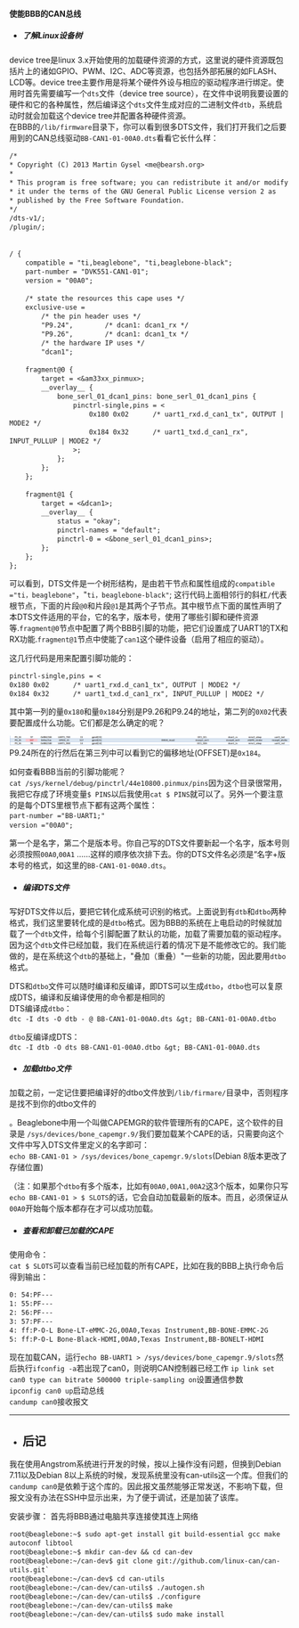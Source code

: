 #### 使能BBB的CAN总线

* ##### 了解Linux设备树

device tree是linux 3.x开始使用的加载硬件资源的方式，这里说的硬件资源既包括片上的诸如GPIO、PWM、I2C、ADC等资源，也包括外部拓展的如FLASH、LCD等。device tree主要作用是将某个硬件外设与相应的驱动程序进行绑定。使用时首先需要编写一个`dts`文件（device tree source），在文件中说明我要设置的硬件和它的各种属性，然后编译这个`dts`文件生成对应的二进制文件`dtb`，系统启动时就会加载这个device tree并配置各种硬件资源。  
  在BBB的`/lib/firmware`目录下，你可以看到很多DTS文件，我们打开我们之后要用到的CAN总线驱动`BB-CAN1-01-00A0.dts`看看它长什么样：

```
/*
* Copyright (C) 2013 Martin Gysel <me@bearsh.org>
*
* This program is free software; you can redistribute it and/or modify
* it under the terms of the GNU General Public License version 2 as
* published by the Free Software Foundation.
*/
/dts-v1/;
/plugin/;


/ {
    compatible = "ti,beaglebone", "ti,beaglebone-black";
    part-number = "DVK551-CAN1-01";
    version = "00A0";

    /* state the resources this cape uses */
    exclusive-use =
        /* the pin header uses */
        "P9.24",        /* dcan1: dcan1_rx */
        "P9.26",        /* dcan1: dcan1_tx */
        /* the hardware IP uses */
        "dcan1";

    fragment@0 {
        target = <&am33xx_pinmux>;
        __overlay__ {
            bone_serl_01_dcan1_pins: bone_serl_01_dcan1_pins {
                pinctrl-single,pins = <
                    0x180 0x02      /* uart1_rxd.d_can1_tx", OUTPUT | MODE2 */
                    0x184 0x32      /* uart1_txd.d_can1_rx", INPUT_PULLUP | MODE2 */
                >;
            };
        };
    };

    fragment@1 {
        target = <&dcan1>;
        __overlay__ {
            status = "okay";
            pinctrl-names = "default";
            pinctrl-0 = <&bone_serl_01_dcan1_pins>;
        };
    };
};
```

可以看到，DTS文件是一个树形结构，是由若干节点和属性组成的`compatible ="ti，beaglebone"`，"`ti，beaglebone-black"`; 这行代码上面相邻行的斜杠`/`代表根节点，下面的片段`@0`和片段`@1`是其两个子节点。其中根节点下面的属性声明了本DTS文件适用的平台，它的名字，版本号，使用了哪些引脚和硬件资源等.`fragment@0`节点中配置了两个BBB引脚的功能，把它们设置成了UART1的TX和RX功能.`fragment@1`节点中使能了`can1`这个硬件设备（启用了相应的驱动）。

这几行代码是用来配置引脚功能的：

```
pinctrl-single,pins = <
0x180 0x02      /* uart1_rxd.d_can1_tx", OUTPUT | MODE2 */
0x184 0x32      /* uart1_txd.d_can1_rx", INPUT_PULLUP | MODE2 */
```

其中第一列的量`0x180`和量`0x184`分别是P9.26和P9.24的地址，第二列的`0X02`代表要配置成什么功能。它们都是怎么确定的呢？

![](/assets/import2.png)  
P9.24所在的行然后在第三列中可以看到它的偏移地址\(OFFSET\)是`0x184`。

如何查看BBB当前的引脚功能呢？  
`cat /sys/kernel/debug/pinctrl/44e10800.pinmux/pins`因为这个目录很常用，我把它存成了环境变量`$ PINS`以后我使用`cat $ PINS`就可以了。另外一个要注意的是每个DTS里根节点下都有这两个属性：  
`part-number ="BB-UART1;"`  
`version ="00A0";`

第一个是名字，第二个是版本号。你自己写的DTS文件要新起一个名字，版本号则必须按照`00A0`,`00A1` ......这样的顺序依次排下去。你的DTS文件名必须是“名字+版本号的格式，如这里的`BB-CAN1-01-00A0.dts`。

* ##### 编译DTS文件

写好DTS文件以后，要把它转化成系统可识别的格式。上面说到有`dtb`和`dtbo`两种格式，我们这里要转化成的是`dtbo`格式。因为BBB的系统在上电启动的时候就加载了一个`dtb`文件，给每个引脚配置了默认的功能，加载了需要加载的驱动程序。因为这个`dtb`文件已经加载，我们在系统运行着的情况下是不能修改它的。我们能做的，是在系统这个`dtb`的基础上，"叠加（重叠）"一些新的功能，因此要用`dtbo`格式。

DTS和`dtbo`文件可以随时编译和反编译，即DTS可以生成`dtbo`，`dtbo`也可以复原成DTS，编译和反编译使用的命令都是相同的  
DTS编译成`dtbo`：  
`dtc -I dts -O dtb - @ BB-CAN1-01-00A0.dts &gt; BB-CAN1-01-00A0.dtbo`

`dtbo`反编译成DTS：  
`dtc -I dtb -O dts BB-CAN1-01-00A0.dtbo &gt; BB-CAN1-01-00A0.dts`

* ##### 加载dtbo文件

加载之前，一定记住要把编译好的dtbo文件放到`/lib/firmare/`目录中，否则程序是找不到你的dtbo文件的

。Beaglebone中用一个叫做CAPEMGR的软件管理所有的CAPE，这个软件的目录是  `/sys/devices/bone_capemgr.9/`我们要加载某个CAPE的话，只需要向这个文件中写入DTS文件里定义的名字即可：  
`echo BB-CAN1-01 > /sys/devices/bone_capemgr.9/slots`\(Debian 8版本更改了存储位置\)

（注：如果那个`dtbo`有多个版本，比如有`00A0,00A1,00A2`这3个版本，如果你只写`echo BB-CAN1-01 > $ SLOTS`的话，它会自动加载最新的版本。而且，必须保证从`00A0`开始每个版本都存在才可以成功加载。

* ##### 查看和卸载已加载的CAPE

使用命令：  
`cat $ SLOTS`可以查看当前已经加载的所有CAPE，比如在我的BBB上执行命令后得到输出：

```
0: 54:PF---   
1: 55:PF---   
2: 56:PF---   
3: 57:PF---   
4: ff:P-O-L Bone-LT-eMMC-2G,00A0,Texas Instrument,BB-BONE-EMMC-2G  
5: ff:P-O-L Bone-Black-HDMI,00A0,Texas Instrument,BB-BONELT-HDMI
```

现在加载CAN，运行`echo BB-UART1 > /sys/devices/bone_capemgr.9/slots`然后执行`ifconfig -a`若出现了can0，则说明CAN控制器已经工作
`ip link set can0 type can bitrate 500000 triple-sampling on`设置通信参数  
`ipconfig can0 up`启动总线  
`candump can0`接收报文

---

* ## 后记

我在使用Angstrom系统进行开发的时候，按以上操作没有问题，但换到Debian 7.11以及Debian 8以上系统的时候，发现系统里没有can-utils这一个库。但我们的`candump can0`是依赖于这个库的。因此报文虽然能够正常发送，不影响下载，但报文没有办法在SSH中显示出来，为了便于调试，还是加装了该库。

安装步骤：
首先将BBB通过电脑共享连接使其连上网络
```
root@beaglebone:~$ sudo apt-get install git build-essential gcc make autoconf libtool
root@beaglebone:~$ mkdir can-dev && cd can-dev
root@beaglebone:~/can-dev$ git clone git://github.com/linux-can/can-utils.git`
root@beaglebone:~/can-dev$ cd can-utils
root@beaglebone:~/can-dev/can-utils$ ./autogen.sh
root@beaglebone:~/can-dev/can-utils$ ./configure
root@beaglebone:~/can-dev/can-utils$ make
root@beaglebone:~/can-dev/can-utils$ sudo make install

```

